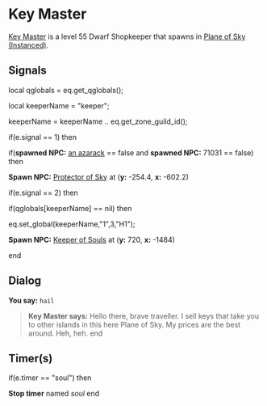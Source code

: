 # Key Master



[Key Master](/npc/71056) is a level 55 Dwarf Shopkeeper that spawns in [Plane of Sky (Instanced)](/zone/1071).



## Signals

local qglobals = eq.get_qglobals();

local keeperName = "keeper";

keeperName = keeperName .. eq.get_zone_guild_id();

if(e.signal == 1) then 


if(**spawned NPC:**  [an azarack](/npc/71111) == false and **spawned NPC:** 71031 == false) then



**Spawn NPC:**  [Protector of Sky](/npc/71559) at (**y:** -254.4, **x:** -602.2)


if(e.signal == 2) then


if(qglobals[keeperName] == nil) then







eq.set_global(keeperName,"1",3,"H1");



**Spawn NPC:**  [Keeper of Souls](/npc/71575) at (**y:** 720, **x:** -1484)









end



## Dialog

**You say:** `hail`



>**Key Master says:** Hello there, brave traveller. I sell keys that take you to other islands in this here Plane of Sky. My prices are the best around. Heh, heh.
end



## Timer(s)

if(e.timer == "soul") then


**Stop timer** named *soul*
end

